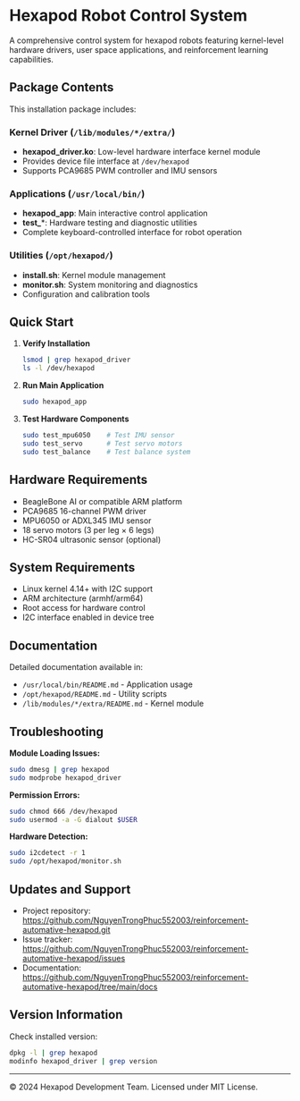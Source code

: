 # Hexapod Robot Control System

A comprehensive control system for hexapod robots featuring kernel-level hardware drivers, user space applications, and reinforcement learning capabilities.

## Package Contents

This installation package includes:

### Kernel Driver (`/lib/modules/*/extra/`)
- **hexapod_driver.ko**: Low-level hardware interface kernel module
- Provides device file interface at `/dev/hexapod`
- Supports PCA9685 PWM controller and IMU sensors

### Applications (`/usr/local/bin/`)  
- **hexapod_app**: Main interactive control application
- **test_***: Hardware testing and diagnostic utilities
- Complete keyboard-controlled interface for robot operation

### Utilities (`/opt/hexapod/`)
- **install.sh**: Kernel module management
- **monitor.sh**: System monitoring and diagnostics
- Configuration and calibration tools

## Quick Start

1. **Verify Installation**
   ```bash
   lsmod | grep hexapod_driver
   ls -l /dev/hexapod
   ```

2. **Run Main Application**
   ```bash
   sudo hexapod_app
   ```

3. **Test Hardware Components**
   ```bash
   sudo test_mpu6050    # Test IMU sensor
   sudo test_servo      # Test servo motors  
   sudo test_balance    # Test balance system
   ```

## Hardware Requirements

- BeagleBone AI or compatible ARM platform
- PCA9685 16-channel PWM driver
- MPU6050 or ADXL345 IMU sensor
- 18 servo motors (3 per leg × 6 legs)
- HC-SR04 ultrasonic sensor (optional)

## System Requirements

- Linux kernel 4.14+ with I2C support
- ARM architecture (armhf/arm64)
- Root access for hardware control
- I2C interface enabled in device tree

## Documentation

Detailed documentation available in:
- `/usr/local/bin/README.md` - Application usage
- `/opt/hexapod/README.md` - Utility scripts  
- `/lib/modules/*/extra/README.md` - Kernel module

## Troubleshooting

**Module Loading Issues:**
```bash
sudo dmesg | grep hexapod
sudo modprobe hexapod_driver
```

**Permission Errors:**
```bash
sudo chmod 666 /dev/hexapod
sudo usermod -a -G dialout $USER
```

**Hardware Detection:**
```bash
sudo i2cdetect -r 1
sudo /opt/hexapod/monitor.sh
```

## Updates and Support

- Project repository: https://github.com/NguyenTrongPhuc552003/reinforcement-automative-hexapod.git
- Issue tracker: https://github.com/NguyenTrongPhuc552003/reinforcement-automative-hexapod/issues
- Documentation: https://github.com/NguyenTrongPhuc552003/reinforcement-automative-hexapod/tree/main/docs

## Version Information

Check installed version:
```bash
dpkg -l | grep hexapod
modinfo hexapod_driver | grep version
```

---
© 2024 Hexapod Development Team. Licensed under MIT License.
